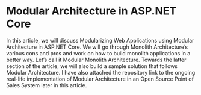 # Modular Architecture in ASP.NET Core

In this article, we will discuss Modularizing Web Applications using Modular Architecture in ASP.NET Core. We will go through Monolith Architecture’s various cons and pros and work on how to build monolith applications in a better way. Let’s call it Modular Monolith Architecture. Towards the latter section of the article, we will also build a sample solution that follows Modular Architecture. I have also attached the repository link to the ongoing real-life implementation of Modular Architecture in an Open Source Point of Sales System later in this article.

